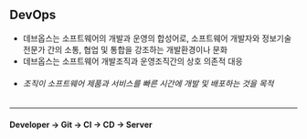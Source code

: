 ## DevOps

- 데브옵스는 소프트웨어의 개발과 운영의 합성어로, 소프트웨어 개발자와 정보기술 전문가 간의 소통, 협업 및 통합을 강조하는 개발환경이나 문화
- 데브옵스는 소프트웨어 개발조직과 운영조직간의 상호 의존적 대응
- ###### 조직이 소프트웨어 제품과 서비스를 빠른 시간에 개발 및 배포하는 것을 목적

---

#### Developer -> Git -> CI -> CD -> Server
